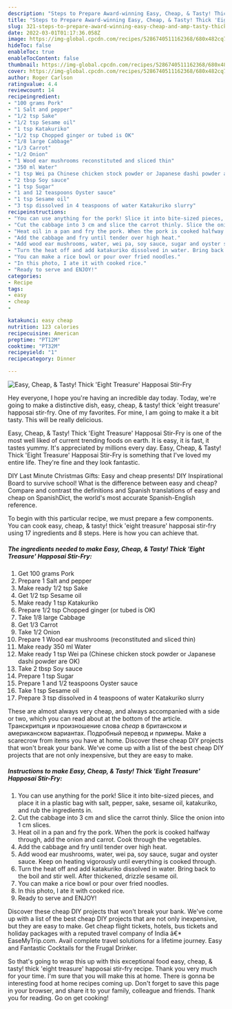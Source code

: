 ```yaml
---
description: "Steps to Prepare Award-winning Easy, Cheap, & Tasty! Thick 'Eight Treasure' Happosai Stir-Fry"
title: "Steps to Prepare Award-winning Easy, Cheap, & Tasty! Thick 'Eight Treasure' Happosai Stir-Fry"
slug: 321-steps-to-prepare-award-winning-easy-cheap-and-amp-tasty-thick-and-39-eight-treasure-and-39-happosai-stir-fry
date: 2022-03-01T01:17:36.058Z
image: https://img-global.cpcdn.com/recipes/5286740511162368/680x482cq70/easy-cheap-tasty-thick-eight-treasure-happosai-stir-fry-recipe-main-photo.jpg
hideToc: false
enableToc: true
enableTocContent: false
thumbnail: https://img-global.cpcdn.com/recipes/5286740511162368/680x482cq70/easy-cheap-tasty-thick-eight-treasure-happosai-stir-fry-recipe-main-photo.jpg
cover: https://img-global.cpcdn.com/recipes/5286740511162368/680x482cq70/easy-cheap-tasty-thick-eight-treasure-happosai-stir-fry-recipe-main-photo.jpg
author: Roger Carlson
ratingvalue: 4.4
reviewcount: 14
recipeingredient:
- "100 grams Pork"
- "1 Salt and pepper"
- "1/2 tsp Sake"
- "1/2 tsp Sesame oil"
- "1 tsp Katakuriko"
- "1/2 tsp Chopped ginger or tubed is OK"
- "1/8 large Cabbage"
- "1/3 Carrot"
- "1/2 Onion"
- "1 Wood ear mushrooms reconstituted and sliced thin"
- "350 ml Water"
- "1 tsp Wei pa Chinese chicken stock powder or Japanese dashi powder are OK"
- "2 tbsp Soy sauce"
- "1 tsp Sugar"
- "1 and 12 teaspoons Oyster sauce"
- "1 tsp Sesame oil"
- "3 tsp dissolved in 4 teaspoons of water Katakuriko slurry"
recipeinstructions:
- "You can use anything for the pork! Slice it into bite-sized pieces, and place it in a plastic bag with salt, pepper, sake, sesame oil, katakuriko, and rub the ingredients in."
- "Cut the cabbage into 3 cm and slice the carrot thinly. Slice the onion into 1 cm slices."
- "Heat oil in a pan and fry the pork. When the pork is cooked halfway through, add the onion and carrot. Cook through the vegetables."
- "Add the cabbage and fry until tender over high heat."
- "Add wood ear mushrooms, water, wei pa, soy sauce, sugar and oyster sauce. Keep on heating vigorously until everything is cooked through."
- "Turn the heat off and add katakuriko dissolved in water. Bring back to the boil and stir well. After thickened, drizzle sesame oil."
- "You can make a rice bowl or pour over fried noodles."
- "In this photo, I ate it with cooked rice."
- "Ready to serve and ENJOY!"
categories:
- Recipe
tags:
- easy
- cheap
- 

katakunci: easy cheap  
nutrition: 123 calories
recipecuisine: American
preptime: "PT12M"
cooktime: "PT32M"
recipeyield: "1"
recipecategory: Dinner

---
```



![Easy, Cheap, & Tasty! Thick &#39;Eight Treasure&#39; Happosai Stir-Fry](https://img-global.cpcdn.com/recipes/5286740511162368/680x482cq70/easy-cheap-tasty-thick-eight-treasure-happosai-stir-fry-recipe-main-photo.jpg)

Hey everyone, I hope you're having an incredible day today. Today, we're going to make a distinctive dish, easy, cheap, & tasty! thick &#39;eight treasure&#39; happosai stir-fry. One of my favorites. For mine, I am going to make it a bit tasty. This will be really delicious.

Easy, Cheap, & Tasty! Thick &#39;Eight Treasure&#39; Happosai Stir-Fry is one of the most well liked of current trending foods on earth. It is easy, it is fast, it tastes yummy. It's appreciated by millions every day. Easy, Cheap, & Tasty! Thick &#39;Eight Treasure&#39; Happosai Stir-Fry is something that I've loved my entire life. They're fine and they look fantastic.

DIY Last Minute Christmas Gifts: Easy and cheap presents! DIY Inspirational Board to survive school! What is the difference between easy and cheap? Compare and contrast the definitions and Spanish translations of easy and cheap on SpanishDict, the world&#39;s most accurate Spanish-English reference.


To begin with this particular recipe, we must prepare a few components. You can cook easy, cheap, & tasty! thick &#39;eight treasure&#39; happosai stir-fry using 17 ingredients and 8 steps. Here is how you can achieve that.

<!--inarticleads1-->

##### The ingredients needed to make Easy, Cheap, & Tasty! Thick &#39;Eight Treasure&#39; Happosai Stir-Fry:

1. Get 100 grams Pork
1. Prepare 1 Salt and pepper
1. Make ready 1/2 tsp Sake
1. Get 1/2 tsp Sesame oil
1. Make ready 1 tsp Katakuriko
1. Prepare 1/2 tsp Chopped ginger (or tubed is OK)
1. Take 1/8 large Cabbage
1. Get 1/3 Carrot
1. Take 1/2 Onion
1. Prepare 1 Wood ear mushrooms (reconstituted and sliced thin)
1. Make ready 350 ml Water
1. Make ready 1 tsp Wei pa (Chinese chicken stock powder or Japanese dashi powder are OK)
1. Take 2 tbsp Soy sauce
1. Prepare 1 tsp Sugar
1. Prepare 1 and 1/2 teaspoons Oyster sauce
1. Take 1 tsp Sesame oil
1. Prepare 3 tsp dissolved in 4 teaspoons of water Katakuriko slurry


These are almost always very cheap, and always accompanied with a side or two, which you can read about at the bottom of the article. Транскрипция и произношение слова *cheap* в британском и американском вариантах. Подробный перевод и примеры. Make a scarecrow from items you have at home. Discover these cheap DIY projects that won&#39;t break your bank. We&#39;ve come up with a list of the best cheap DIY projects that are not only inexpensive, but they are easy to make. 

<!--inarticleads2-->

##### Instructions to make Easy, Cheap, & Tasty! Thick &#39;Eight Treasure&#39; Happosai Stir-Fry:

1. You can use anything for the pork! Slice it into bite-sized pieces, and place it in a plastic bag with salt, pepper, sake, sesame oil, katakuriko, and rub the ingredients in.
1. Cut the cabbage into 3 cm and slice the carrot thinly. Slice the onion into 1 cm slices.
1. Heat oil in a pan and fry the pork. When the pork is cooked halfway through, add the onion and carrot. Cook through the vegetables.
1. Add the cabbage and fry until tender over high heat.
1. Add wood ear mushrooms, water, wei pa, soy sauce, sugar and oyster sauce. Keep on heating vigorously until everything is cooked through.
1. Turn the heat off and add katakuriko dissolved in water. Bring back to the boil and stir well. After thickened, drizzle sesame oil.
1. You can make a rice bowl or pour over fried noodles.
1. In this photo, I ate it with cooked rice.
1. Ready to serve and ENJOY!

Discover these cheap DIY projects that won&#39;t break your bank. We&#39;ve come up with a list of the best cheap DIY projects that are not only inexpensive, but they are easy to make. Get cheap flight tickets, hotels, bus tickets and holiday packages with a reputed travel company of India â€* EaseMyTrip.com. Avail complete travel solutions for a lifetime journey. Easy and Fantastic Cocktails for the Frugal Drinker. 

So that's going to wrap this up with this exceptional food easy, cheap, & tasty! thick &#39;eight treasure&#39; happosai stir-fry recipe. Thank you very much for your time. I'm sure that you will make this at home. There is gonna be interesting food at home recipes coming up. Don't forget to save this page in your browser, and share it to your family, colleague and friends. Thank you for reading. Go on get cooking!

